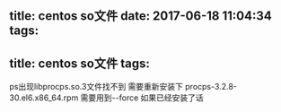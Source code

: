 title: centos so文件
date: 2017-06-18 11:04:34
tags:
---
title: centos so文件
tags:
---

ps出现libprocps.so.3文件找不到 需要重新安装下
procps-3.2.8-30.el6.x86_64.rpm 需要用到--force
如果已经安装了话